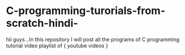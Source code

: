 # C-programming-turorials-from-scratch-hindi-
hii  guys ..In this repository I will post all the programs of C programming tutorial video playlist of { youtube videos } 

